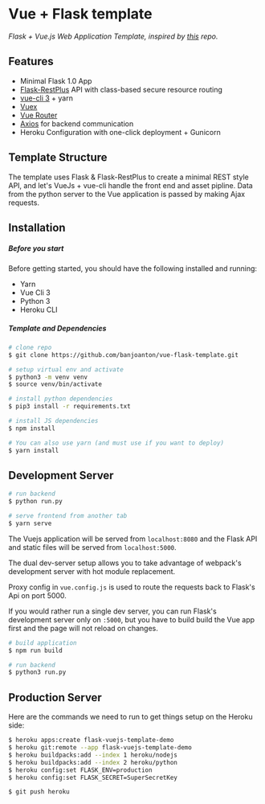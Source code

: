 # Vue + Flask template


_Flask + Vue.js Web Application Template, inspired by [this](https://github.com/gtalarico/flask-vuejs-template.git) repo._

## Features
* Minimal Flask 1.0 App
* [Flask-RestPlus](http://flask-restplus.readthedocs.io) API with class-based secure resource routing
* [vue-cli 3](https://github.com/vuejs/vue-cli/blob/dev/docs/README.md) + yarn
* [Vuex](https://vuex.vuejs.org/)
* [Vue Router](https://router.vuejs.org/)
* [Axios](https://github.com/axios/axios/) for backend communication
* Heroku Configuration with one-click deployment + Gunicorn



## Template Structure

The template uses Flask & Flask-RestPlus to create a minimal REST style API, and let's VueJs + vue-cli handle the front end and asset pipline.
Data from the python server to the Vue application is passed by making Ajax requests.

## Installation

##### Before you start

Before getting started, you should have the following installed and running:

- Yarn
- Vue Cli 3
- Python 3
- Heroku CLI

##### Template and Dependencies



```bash
# clone repo
$ git clone https://github.com/banjoanton/vue-flask-template.git

# setup virtual env and activate
$ python3 -m venv venv
$ source venv/bin/activate

# install python dependencies
$ pip3 install -r requirements.txt

# install JS dependencies
$ npm install

# You can also use yarn (and must use if you want to deploy)
$ yarn install
```


## Development Server

```bash
# run backend
$ python run.py

# serve frontend from another tab
$ yarn serve
```

The Vuejs application will be served from `localhost:8080` and the Flask API and static files will be served from `localhost:5000`.

The dual dev-server setup allows you to take advantage of
webpack's development server with hot module replacement.

Proxy config in `vue.config.js` is used to route the requests
back to Flask's Api on port 5000.

If you would rather run a single dev server, you can run Flask's
development server only on `:5000`, but you have to build build the Vue app first
and the page will not reload on changes.

```bash
# build application
$ npm run build

# run backend
$ python3 run.py
```


## Production Server

Here are the commands we need to run to get things setup on the Heroku side:

```bash
$ heroku apps:create flask-vuejs-template-demo
$ heroku git:remote --app flask-vuejs-template-demo
$ heroku buildpacks:add --index 1 heroku/nodejs
$ heroku buildpacks:add --index 2 heroku/python
$ heroku config:set FLASK_ENV=production
$ heroku config:set FLASK_SECRET=SuperSecretKey

$ git push heroku
```

